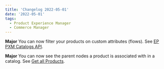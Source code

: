 ```yaml
---
title: 'Changelog 2022-05-01'
date: '2022-05-01'
tags:
  - Product Experience Manager
  - Commerce Manager
---
```

**Major** You can now filter your products on custom attributes (flows). See [EP PXM Catalogs API](/docs/api/pxm/catalog).

**Major** You can now see the parent nodes a product is associated with in a catalog. See [Get all Products](/docs/api/pxm/products/get-all-products).
